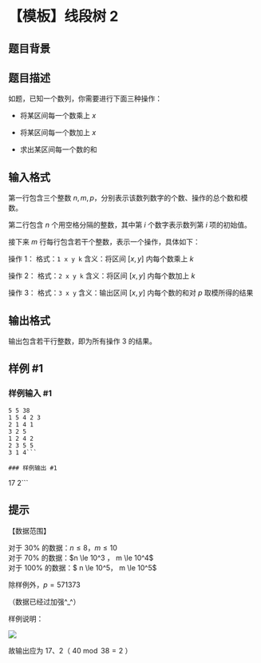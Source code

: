 # 【模板】线段树 2

## 题目背景



## 题目描述

如题，已知一个数列，你需要进行下面三种操作：

- 将某区间每一个数乘上 $x$

- 将某区间每一个数加上 $x$

- 求出某区间每一个数的和


## 输入格式

第一行包含三个整数 $n,m,p$，分别表示该数列数字的个数、操作的总个数和模数。

第二行包含 $n$ 个用空格分隔的整数，其中第 $i$ 个数字表示数列第 $i$ 项的初始值。

接下来 $m$ 行每行包含若干个整数，表示一个操作，具体如下：

操作 $1$： 格式：`1 x y k`  含义：将区间 $[x,y]$ 内每个数乘上 $k$

操作 $2$： 格式：`2 x y k`  含义：将区间 $[x,y]$ 内每个数加上 $k$

操作 $3$： 格式：`3 x y`  含义：输出区间 $[x,y]$ 内每个数的和对 $p$ 取模所得的结果


## 输出格式

输出包含若干行整数，即为所有操作 $3$ 的结果。


## 样例 #1

### 样例输入 #1
```
5 5 38
1 5 4 2 3
2 1 4 1
3 2 5
1 2 4 2
2 3 5 5
3 1 4```

### 样例输出 #1

```
17
2```

## 提示

【数据范围】

对于 $30\%$ 的数据：$n \le 8$，$m \le 10$   
对于 $70\%$ 的数据：$n \le 10^3 $，$ m \le 10^4$   
对于 $100\%$ 的数据：$ n \le 10^5$，$ m \le 10^5$

除样例外，$p = 571373$

（数据已经过加强^\_^）


样例说明：

 ![](https://cdn.luogu.com.cn/upload/pic/2255.png) 

故输出应为 $17$、$2$（ $40 \bmod 38 = 2$ ）

